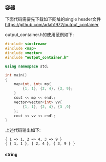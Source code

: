 ### 容器

下面代码需要先下载如下网址的single header文件
https://github.com/adah1972/output_container

output_container.h的使用范例如下:

```c++
#include <iostream>
#include <map>
#include <vector>
#include "output_container.h"

using namespace std;

int main()
{
	map<int, int> mp{
		{1, 1}, {2, 4}, {3, 9};
	}
	cout << mp << endl;
	vector<vector<int> vv{
		{1, 1}, {2, 4}, {3 ,9}
	};
	cout << vv << endl;
}
```

上述代码输出如下:
```
{ 1 => 1, 2 => 4, 3 => 9 }
{ { 1, 1 }, { 2, 4 }, { 3, 9 } }
```

#### string
